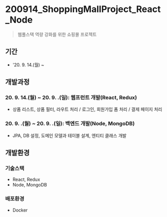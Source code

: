 
# 200914_ShoppingMallProject_React_Node
> 웹풀스택 역량 강화를 위한 쇼핑몰 프로젝트

## 기간
* '20. 9. 14.(월) ~ 

## 개발과정
### 20. 9. 14.(월) ~ 20. 9. .(일): 웹프런트 개발(React, Redux)
* 상품 리스트, 상품 필터, 라우트 처리 / 로그인, 회원가입 폼 처리 / 결제 페이지 처리
### 20. 9. .(월) ~ 20. 9. .(일): 백엔드 개발(Node, MongoDB)
* JPA, DB 설정, 도메인 모델과 테이블 설계, 엔티티 클래스 개발 

## 개발환경
### 기술스택
* React, Redux
* Node, MongoDB
### 배포환경
* Docker



